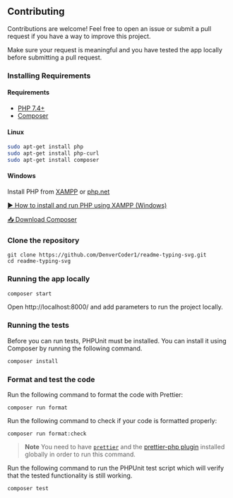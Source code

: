 ## Contributing

Contributions are welcome! Feel free to open an issue or submit a pull request if you have a way to improve this project.

Make sure your request is meaningful and you have tested the app locally before submitting a pull request.

### Installing Requirements

#### Requirements

- [PHP 7.4+](https://www.apachefriends.org/index.html)
- [Composer](https://getcomposer.org)

#### Linux

```bash
sudo apt-get install php
sudo apt-get install php-curl
sudo apt-get install composer
```

#### Windows

Install PHP from [XAMPP](https://www.apachefriends.org/index.html "XAMPP") or [php.net](https://windows.php.net/download "php.net")

[▶ How to install and run PHP using XAMPP (Windows)](https://www.youtube.com/watch?v=K-qXW9ymeYQ "How to install and run PHP using XAMPP (Windows)")

[📥 Download Composer](https://getcomposer.org/download/ "Download Composer")

### Clone the repository

```
git clone https://github.com/DenverCoder1/readme-typing-svg.git
cd readme-typing-svg
```

### Running the app locally

```bash
composer start
```

Open http://localhost:8000/ and add parameters to run the project locally.

### Running the tests

Before you can run tests, PHPUnit must be installed. You can install it using Composer by running the following command.

```bash
composer install
```

### Format and test the code

Run the following command to format the code with Prettier:

```
composer run format
```

Run the following command to check if your code is formatted properly:

```
composer run format:check
```

> **Note** You need to have [`prettier`](https://prettier.io/ "prettier") and the [prettier-php plugin](https://github.com/prettier/plugin-php "prettier-php plugin") installed globally in order to run this command.

Run the following command to run the PHPUnit test script which will verify that the tested functionality is still working.

```bash
composer test
```
